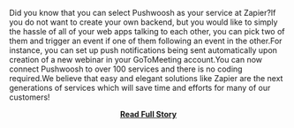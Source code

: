 <p>Did you know that you can select Pushwoosh as your service at Zapier?If you do not want to create your own backend, but you would like to simply the hassle of all of your web apps talking to each other, you can pick two of them and trigger an event if one of them following an event in the other.For instance, you can set up push notifications being sent automatically upon creation of a new webinar in your GoToMeeting account.You can now connect Pushwoosh to over 100 services and there is no coding required.We believe that easy and elegant solutions like Zapier are the next generations of services which will save time and efforts for many of our customers!</p>
<center><p><a href="http://www.pushwoosh.com/integrate-your-favorite-service-with-pushwoosh-at-zapier/" style='padding:25px; font-sze:18px; font-weight: bold;'>Read Full Story</a></p></center>
